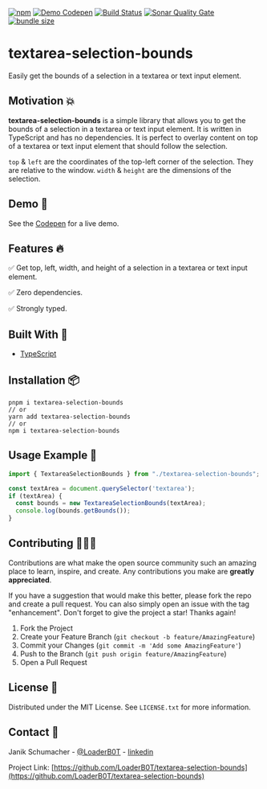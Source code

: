 [![npm](https://img.shields.io/npm/v/textarea-selection-bounds?color=%2300d26a&style=for-the-badge)](https://www.npmjs.com/package/textarea-selection-bounds)
[![Demo Codepen](https://img.shields.io/badge/demo-codepen-blue?style=for-the-badge&logo=codepen)](https://codepen.io/Janik-Schumacher/pen/gOyGxed)
[![Build Status](https://img.shields.io/github/actions/workflow/status/LoaderB0T/textarea-selection-bounds/build.yml?branch=main&style=for-the-badge)](https://github.com/LoaderB0T/textarea-selection-bounds/actions/workflows/build.yml)
[![Sonar Quality Gate](https://img.shields.io/sonar/quality_gate/LoaderB0T_textarea-selection-bounds?server=https%3A%2F%2Fsonarcloud.io&style=for-the-badge)](https://sonarcloud.io/summary/new_code?id=LoaderB0T_textarea-selection-bounds)
[![bundle size](https://img.shields.io/bundlephobia/minzip/textarea-selection-bounds?color=%23FF006F&label=Bundle%20Size&style=for-the-badge)](https://bundlephobia.com/package/textarea-selection-bounds)

# textarea-selection-bounds

Easily get the bounds of a selection in a textarea or text input element.

## Motivation 💥

**textarea-selection-bounds** is a simple library that allows you to get the bounds of a selection in a textarea or text input element. It is written in TypeScript and has no dependencies. It is perfect to overlay content on top of a textarea or text input element that should follow the selection.

`top` & `left` are the coordinates of the top-left corner of the selection. They are relative to the window. `width` & `height` are the dimensions of the selection.

## Demo 🚀

See the [Codepen](https://codepen.io/Janik-Schumacher/pen/gOyGxed) for a live demo.

## Features 🔥

✅ Get top, left, width, and height of a selection in a textarea or text input element.

✅ Zero dependencies.

✅ Strongly typed.

## Built With 🔧

- [TypeScript](https://www.typescriptlang.org/)

## Installation 📦

```console
pnpm i textarea-selection-bounds
// or
yarn add textarea-selection-bounds
// or
npm i textarea-selection-bounds
```

## Usage Example 🚀

```typescript
import { TextareaSelectionBounds } from "./textarea-selection-bounds";
```

```typescript
const textArea = document.querySelector('textarea');
if (textArea) {
  const bounds = new TextareaSelectionBounds(textArea);
  console.log(bounds.getBounds());
}
```

## Contributing 🧑🏻‍💻

Contributions are what make the open source community such an amazing place to learn, inspire, and create. Any contributions you make are **greatly appreciated**.

If you have a suggestion that would make this better, please fork the repo and create a pull request. You can also simply open an issue with the tag "enhancement".
Don't forget to give the project a star! Thanks again!

1. Fork the Project
2. Create your Feature Branch (`git checkout -b feature/AmazingFeature`)
3. Commit your Changes (`git commit -m 'Add some AmazingFeature'`)
4. Push to the Branch (`git push origin feature/AmazingFeature`)
5. Open a Pull Request

## License 🔑

Distributed under the MIT License. See `LICENSE.txt` for more information.

## Contact 📧

Janik Schumacher - [@LoaderB0T](https://twitter.com/LoaderB0T) - [linkedin](https://www.linkedin.com/in/janikschumacher/)

Project Link: [https://github.com/LoaderB0T/textarea-selection-bounds](https://github.com/LoaderB0T/textarea-selection-bounds)
